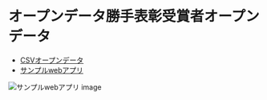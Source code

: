 # オープンデータ勝手表彰受賞者オープンデータ
- [CSVオープンデータ](https://code4sabae.github.io/opendataaward/opendataaward-winner.csv)
- [サンプルwebアプリ](https://code4sabae.github.io/opendataaward/)

![サンプルwebアプリ image](https://code4sabae.github.io/opendataaward/opendataaward.png)
